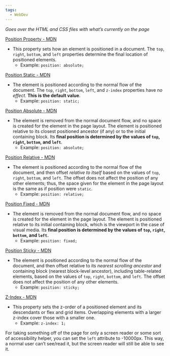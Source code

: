 ```yaml
---
tags:
  - WebDev
---
```

*Goes over the HTML and CSS files with what’s currently on the page*

[Position Property - MDN](https://developer.mozilla.org/en-US/docs/Web/CSS/position)
* This property sets how an element is positioned in a document. The `top`, `right`, `bottom`, and `left` properties determine the final location of positioned elements.
	* Example: `position: absolute;`

[Position Static - MDN](https://developer.mozilla.org/en-US/docs/Web/CSS/position#static)
* The element is positioned according to the normal flow of the document. The `top`, `right`, `bottom`, `left`, and `z-index` properties have _no effect_. **This is the default value**.
	* Example: `position: static;`

[Position Absolute - MDN](https://developer.mozilla.org/en-US/docs/Web/CSS/position#absolute)
* The element is removed from the normal document flow, and no space is created for the element in the page layout. The element is positioned relative to its closest positioned ancestor (if any) or to the initial containing block. Its **final position is determined by the values of `top`, `right`, `bottom`, and `left`**.
	* Example: `position: absolute;`

[Position Relative - MDN](https://developer.mozilla.org/en-US/docs/Web/CSS/position#relative)
* The element is positioned according to the normal flow of the document, and then offset _relative to itself_ based on the values of `top`, `right`, `bottom`, and `left`. The offset does not affect the position of any other elements; thus, the space given for the element in the page layout is the same as if position were `static`.
	* Example: `position: relative;`

[Position Fixed - MDN](https://developer.mozilla.org/en-US/docs/Web/CSS/position#fixed)
* The element is removed from the normal document flow, and no space is created for the element in the page layout. The element is positioned relative to its initial containing block, which is the viewport in the case of visual media. Its **final position is determined by the values of `top`, `right`, `bottom`, and `left`.**
	* Example: `position: fixed;`

[Position Sticky - MDN](https://developer.mozilla.org/en-US/docs/Web/CSS/position#sticky)
* The element is positioned according to the normal flow of the document, and then offset relative to its _nearest scrolling ancestor_ and containing block (nearest block-level ancestor), including table-related elements, based on the values of `top`, `right`, `bottom`, and `left`. The offset does not affect the position of any other elements.
	* Example: `position: sticky;`

[Z-Index - MDN](https://developer.mozilla.org/en-US/docs/Web/CSS/z-index)
* This property sets the z-order of a positioned element and its descendants or flex and grid items. Overlapping elements with a larger z-index cover those with a smaller one.
	* Example: `z-index: 1;`

For taking something off of the page for only a screen reader or some sort of accessibility helper, you can set the `left` attribute to -10000px. This way, a normal user can’t see/read it, but the screen reader will still be able to see it.
